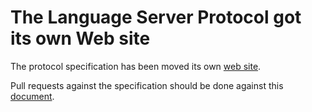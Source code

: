 # The Language Server Protocol got its own Web site

The protocol specification has been moved its own [web site](https://microsoft.github.io/language-server-protocol/specification).

Pull requests against the specification should be done against this [document](https://github.com/Microsoft/language-server-protocol/blob/gh-pages/specification.md).
